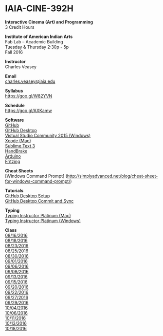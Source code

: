 # IAIA-CINE-392H
**Interactive Cinema (Art) and Programming**  
3 Credit Hours  

**Institute of American Indian Arts**  
Fab Lab – Academic Building  
Tuesday & Thursday 2:30p - 5p   
Fall 2016  

**Instructor**    
Charles Veasey   

**Email**   
charles.veasey@iaia.edu  

**Syllabus**   
https://goo.gl/W82YVN  

**Schedule**  
https://goo.gl/AXKamw  

**Software**  
[GitHub](https://github.com/)  
[GitHub Desktop](https://desktop.github.com/)  
[Vistual Studio Community 2015 (Windows)](https://www.visualstudio.com/en-us/products/visual-studio-community-vs.aspx)  
[Xcode (Mac)](https://itunes.apple.com/us/app/xcode/id497799835?mt=12)  
[Sublime Text 3](https://www.sublimetext.com/)  
[HandBrake](https://handbrake.fr/)    
[Arduino](https://www.arduino.cc/en/Main/Software)  
[Fritzing](http://fritzing.org/home/)  

**Cheat Sheets**  
[Windows Command Prompt]
(http://simplyadvanced.net/blog/cheat-sheet-for-windows-command-prompt/)

**Tutorials**  
[GitHub Desktop Setup](https://goo.gl/E78LlZ)  
[GitHub Desktop Commit and Sync](https://goo.gl/I6p9Ml)  

**Typing**  
[Typing Instructor Platinum (Mac)](https://itunes.apple.com/us/app/typing-instructor-platinum/id529553526?mt=12)  
[Typing Instructor Platinum (Windows)](https://www.amazon.com/Individual-Software-8037781-Instructor-Platinum/dp/B001UHMVKO)  

**Class**  
[08/16/2016](class/2016-08-16.md)      
[08/18/2016](class/2016-08-18.md)  
[08/23/2016](class/2016-08-23.md)  
[08/25/2016](class/2016-08-25.md)  
[08/30/2016](class/2016-08-30.md)  
[09/01/2016](class/2016-09-01.md)  
[09/06/2016](class/2016-09-06.md)  
[09/08/2016](class/2016-09-08.md)  
[09/13/2016](class/2016-09-13.md)  
[09/15/2016](class/2016-09-15.md)  
[09/20/2016](class/2016-09-20.md)  
[09/22/2016](class/2016-09-22.md)  
[09/27/2016](class/2016-09-27.md)  
[09/29/2016](class/2016-09-29.md)  
[10/04/2016](class/2016-10-04.md)  
[10/06/2016](class/2016-10-06.md)  
[10/11/2016](class/2016-10-11.md)  
[10/13/2016](class/2016-10-13.md)  
[10/18/2016](class/2016-10-18.md)
